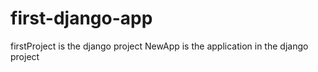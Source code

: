 # first-django-app

firstProject is the django project
NewApp is the application in the django project

